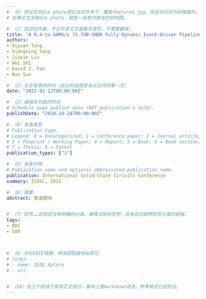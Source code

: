 ```yaml
---
# （0）把论文的die photo放在该文件夹下，覆盖featured.jpg，将自动识别为封面图片。
# 如果论文没有die photo，就放一张有代表性的结构图。

# （1）题目和作者，不论中英文页面都写英文，不需要翻译。
title: "A 0.4-to-40MS/s 75.7dB-SNDR Fully-Dynamic Event-Driven Pipelined ADC with 3-Stage Cascoded Floating Inverter Amplifier"
authors:
- Xiyuan Tang
- Xiangxing Yang
- Jiaxin Liu
- Wei Shi
- David Z. Pan
- Nan Sun

# （2）论文发表的时间（会议的话就是会议召开的第一天）
date: "2021-02-13T00:00:00Z"

# （3）编辑本页面的时间
# Schedule page publish date (NOT publication's date).
publishDate: "2020-10-24T00:00:00Z"

# （4）发表类型
# Publication type.
# Legend: 0 = Uncategorized; 1 = Conference paper; 2 = Journal article;
# 3 = Preprint / Working Paper; 4 = Report; 5 = Book; 6 = Book section;
# 7 = Thesis; 8 = Patent
publication_types: ["1"]

# （5）发表刊物
# Publication name and optional abbreviated publication name.
publication: International Solid-State Circuits Conference
summary: ISSCC, 2021

# （6）摘要
abstract: 敬请期待


# （7）标签……目前还没有明确的分类。看情况放标签吧，会有自动按照标签分类的链接。
tags:
- ADC
- SAR



# （8）对应IEEE链接，修改超链接地址即可
# links:
# - name: IEEE Xplore
#   url: 


# （10）在三个短线下面写正文部分。基本上是markdown语法，参考格式已经列出。
---
```

